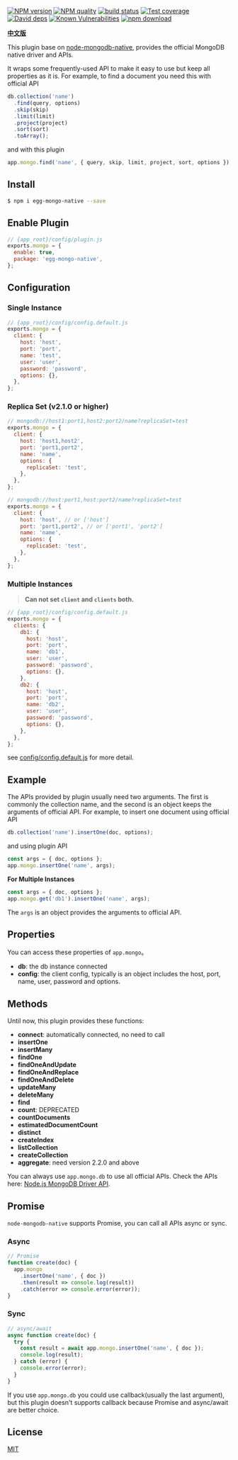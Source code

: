 [![NPM version][npm-image]][npm-url]
[![NPM quality][quality-image]][quality-url]
[![build status][travis-image]][travis-url]
[![Test coverage][codecov-image]][codecov-url]
[![David deps][david-image]][david-url]
[![Known Vulnerabilities][snyk-image]][snyk-url]
[![npm download][download-image]][download-url]

[npm-image]: https://img.shields.io/npm/v/egg-mongo-native.svg?style=flat-square
[npm-url]: https://npmjs.org/package/egg-mongo-native
[quality-image]: http://npm.packagequality.com/shield/egg-mongo-native.svg?style=flat-square
[quality-url]: http://packagequality.com/#?package=egg-mongo-native
[travis-image]: https://img.shields.io/travis/brickyang/egg-mongo-native.svg?branch=master&style=flat-square
[travis-url]: https://travis-ci.org/brickyang/egg-mongo-native
[codecov-image]: https://img.shields.io/codecov/c/github/brickyang/egg-mongo-native.svg?style=flat-square
[codecov-url]: https://codecov.io/github/brickyang/egg-mongo-native?branch=master
[david-image]: https://img.shields.io/david/brickyang/egg-mongo-native.svg?branch=master&style=flat-square
[david-url]: https://david-dm.org/brickyang/egg-mongo-native?branch=master
[snyk-image]: https://snyk.io/test/npm/egg-mongo-native/badge.svg?style=flat-square
[snyk-url]: https://snyk.io/test/npm/egg-mongo-native
[download-image]: https://img.shields.io/npm/dm/egg-mongo-native.svg?style=flat-square
[download-url]: https://npmjs.org/package/egg-mongo-native

[**中文版**](https://github.com/brickyang/egg-mongo/blob/master/README.zh_CN.md)

This plugin base on
[node-mongodb-native](https://github.com/mongodb/node-mongodb-native), provides
the official MongoDB native driver and APIs.

It wraps some frequently-used API to make it easy to use but keep all properties
as it is. For example, to find a document you need this with official API

```js
db.collection('name')
  .find(query, options)
  .skip(skip)
  .limit(limit)
  .project(project)
  .sort(sort)
  .toArray();
```

and with this plugin

```js
app.mongo.find('name', { query, skip, limit, project, sort, options });
```

## Install

```bash
$ npm i egg-mongo-native --save
```

## Enable Plugin

```js
// {app_root}/config/plugin.js
exports.mongo = {
  enable: true,
  package: 'egg-mongo-native',
};
```

## Configuration

### Single Instance

```js
// {app_root}/config/config.default.js
exports.mongo = {
  client: {
    host: 'host',
    port: 'port',
    name: 'test',
    user: 'user',
    password: 'password',
    options: {},
  },
};
```

### Replica Set (v2.1.0 or higher)

```js
// mongodb://host1:port1,host2:port2/name?replicaSet=test
exports.mongo = {
  client: {
    host: 'host1,host2',
    port: 'port1,port2',
    name: 'name',
    options: {
      replicaSet: 'test',
    },
  },
};

// mongodb://host:port1,host:port2/name?replicaSet=test
exports.mongo = {
  client: {
    host: 'host', // or ['host']
    port: 'port1,port2', // or ['port1', 'port2']
    name: 'name',
    options: {
      replicaSet: 'test',
    },
  },
};
```

### Multiple Instances

> **Can not set `client` and `clients` both.**

```js
// {app_root}/config/config.default.js
exports.mongo = {
  clients: {
    db1: {
      host: 'host',
      port: 'port',
      name: 'db1',
      user: 'user',
      password: 'password',
      options: {},
    },
    db2: {
      host: 'host',
      port: 'port',
      name: 'db2',
      user: 'user',
      password: 'password',
      options: {},
    },
  },
};
```

see [config/config.default.js](config/config.default.js) for more detail.

## Example

The APIs provided by plugin usually need two arguments. The first is commonly
the collection name, and the second is an object keeps the arguments of official
API. For example, to insert one document using official API

```js
db.collection('name').insertOne(doc, options);
```

and using plugin API

```js
const args = { doc, options };
app.mongo.insertOne('name', args);
```

**For Multiple Instances**

```js
const args = { doc, options };
app.mongo.get('db1').insertOne('name', args);
```

The `args` is an object provides the arguments to official API.

## Properties

You can access these properties of `app.mongo`。

- **db**: the db instance connected
- **config**: the client config, typically is an object includes the host, port, name, user, password and options.

## Methods

Until now, this plugin provides these functions:

- **connect**: automatically connected, no need to call
- **insertOne**
- **insertMany**
- **findOne**
- **findOneAndUpdate**
- **findOneAndReplace**
- **findOneAndDelete**
- **updateMany**
- **deleteMany**
- **find**
- **count**: DEPRECATED
- **countDocuments**
- **estimatedDocumentCount**
- **distinct**
- **createIndex**
- **listCollection**
- **createCollection**
- **aggregate**: need version 2.2.0 and above

You can always use `app.mongo.db` to use all official APIs. Check the
APIs here:
[Node.js MongoDB Driver API](http://mongodb.github.io/node-mongodb-native/3.0/api/).

## Promise

`node-mongodb-native` supports Promise, you can call all APIs async or sync.

### Async

```js
// Promise
function create(doc) {
  app.mongo
    .insertOne('name', { doc })
    .then(result => console.log(result))
    .catch(error => console.error(error));
}
```

### Sync

```js
// async/await
async function create(doc) {
  try {
    const result = await app.mongo.insertOne('name', { doc });
    console.log(result);
  } catch (error) {
    console.error(error);
  }
}
```

If you use `app.mongo.db` you could use callback(usually the last argument), but
this plugin doesn't supports callback because Promise and async/await are better
choice.

## License

[MIT](LICENSE)
